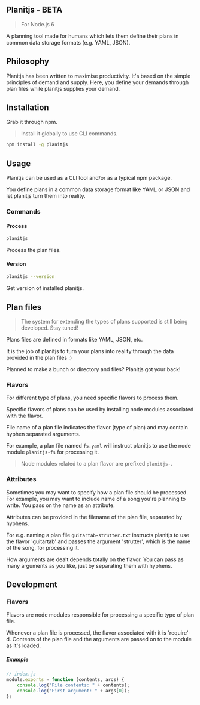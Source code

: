 ## Planitjs - BETA
> For Node.js 6

A planning tool made for humans which lets them define their plans in common data storage formats (e.g. YAML, JSON).

## Philosophy
Planitjs has been written to maximise productivity. It's based on the simple principles of demand and supply. Here, you define your demands through plan files while planitjs supplies your demand.

## Installation

Grab it through npm.
> Install it globally to use CLI commands.

```bash
npm install -g planitjs
```

## Usage
Planitjs can be used as a CLI tool and/or as a typical npm package.

You define plans in a common data storage format like YAML or JSON and let planitjs turn them into reality.

### Commands
#### Process
```bash
planitjs
```
Process the plan files.
#### Version
```bash
planitjs --version
```
Get version of installed planitjs.

## Plan files
>The system for extending the types of plans supported is still being developed. Stay tuned!

Plans files are defined in formats like YAML, JSON, etc.

It is the job of planitjs to turn your plans into reality through the data provided in the plan files :)

Planned to make a bunch or directory and files? Planitjs got your back!

### Flavors
For different type of plans, you need specific flavors to process them.

Specific flavors of plans can be used by installing node modules associated with the flavor.

File name of a plan file indicates the flavor (type of plan) and may contain hyphen separated arguments.

For example, a plan file named `fs.yaml` will instruct planitjs to use the node module `planitjs-fs` for processing it.

> Node modules related to a plan flavor are prefixed `planitjs-`.

### Attributes
Sometimes you may want to specify how a plan file should be processed. For example, you may want to include name of a song you're planning to write. You pass on the name as an attribute. 

Attributes can be provided in the filename of the plan file, separated by hyphens.

For e.g. naming a plan file `guitartab-strutter.txt` instructs planitjs to use the flavor 'guitartab' and passes the argument 'strutter', which is the name of the song, for processing it.

How arguments are dealt depends totally on the flavor. You can pass as many arguments as you like, just by separating them with hyphens.

## Development
### Flavors
Flavors are node modules responsible for processing a specific type of plan file.

Whenever a plan file is processed, the flavor associated with it is 'require'-d. Contents of the plan file and the arguments are passed on to the module as it's loaded.

##### Example
```js
// index.js
module.exports = function (contents, args) {
    console.log("File contents: " + contents);
    console.log("First argument: " + args[0]);
};
